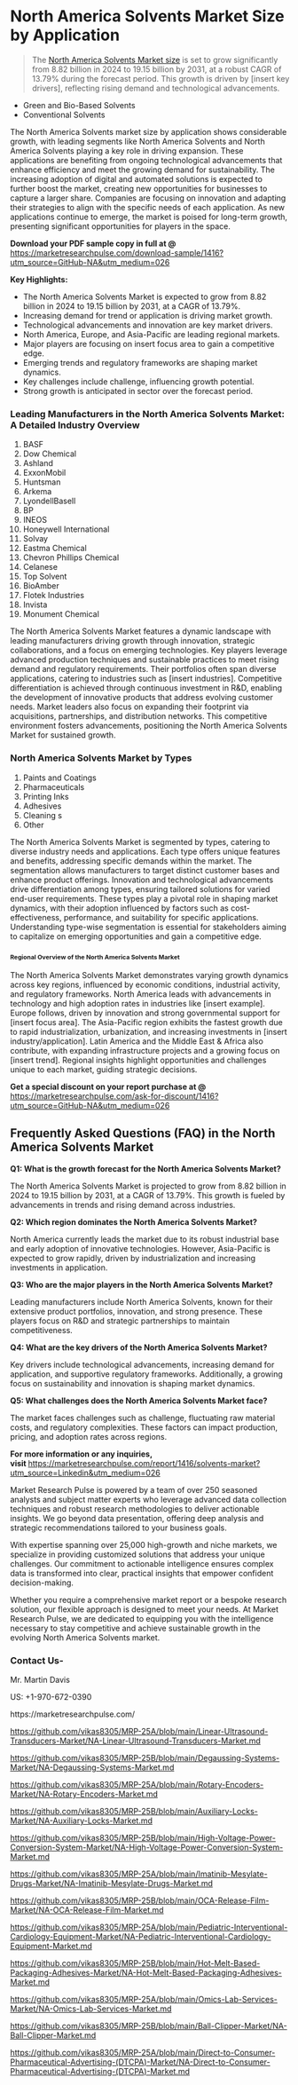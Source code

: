 <h1>North America Solvents Market&nbsp;Size by Application</h1><blockquote><p>The <a href="https://marketresearchpulse.com/download-sample/1416?utm_source=GitHub-NA&amp;utm_medium=026">North America Solvents Market size</a> is set to grow significantly from 8.82 billion in 2024 to 19.15 billion by 2031, at a robust CAGR of 13.79% during the forecast period. This growth is driven by [insert key drivers], reflecting rising demand and technological advancements.</p></blockquote><ul><li>Green and Bio-Based Solvents <li> Conventional Solvents</li></ul><p>The North America Solvents market size by application shows considerable growth, with leading segments like North America Solvents and North America Solvents playing a key role in driving expansion. These applications are benefiting from ongoing technological advancements that enhance efficiency and meet the growing demand for sustainability. The increasing adoption of digital and automated solutions is expected to further boost the market, creating new opportunities for businesses to capture a larger share. Companies are focusing on innovation and adapting their strategies to align with the specific needs of each application. As new applications continue to emerge, the market is poised for long-term growth, presenting significant opportunities for players in the space.</p><p><strong>Download your PDF sample copy in full at @ </strong><a href="https://marketresearchpulse.com/download-sample/1416?utm_source=GitHub-NA&amp;utm_medium=026">https://marketresearchpulse.com/download-sample/1416?utm_source=GitHub-NA&amp;utm_medium=026</a></p><p><strong>Key Highlights: </strong></p><ul><li>The North America Solvents Market is expected to grow from 8.82 billion in 2024 to 19.15 billion by 2031, at a CAGR of 13.79%.</li><li>Increasing demand for trend or application is driving market growth.</li><li>Technological advancements and innovation are key market drivers.</li><li>North America, Europe, and Asia-Pacific are leading regional markets.</li><li>Major players are focusing on insert focus area to gain a competitive edge.</li><li>Emerging trends and regulatory frameworks are shaping market dynamics.</li><li>Key challenges include challenge, influencing growth potential.</li><li>Strong growth is anticipated in sector over the forecast period.</li></ul><h3>Leading Manufacturers in the North America Solvents Market: A Detailed Industry Overview</h3><ol><li>BASF</li><li>Dow Chemical</li><li>Ashland</li><li>ExxonMobil</li><li>Huntsman</li><li>Arkema</li><li>LyondellBasell</li><li>BP</li><li>INEOS</li><li>Honeywell International</li><li>Solvay</li><li>Eastma Chemical</li><li>Chevron Phillips Chemical</li><li>Celanese</li><li>Top Solvent</li><li>BioAmber</li><li>Flotek Industries</li><li>Invista</li><li>Monument Chemical</li></ol><div class="flex max-w-full flex-col flex-grow"><div class="min-h-8 text-message flex w-full flex-col items-end gap-2 whitespace-normal break-words [.text-message+&amp;]:mt-5" dir="auto" data-message-author-role="assistant" data-message-id="fd8432e4-4910-450d-b182-61b7bfb0a01f" data-message-model-slug="gpt-4o"><div class="flex w-full flex-col gap-1 empty:hidden first:pt-[3px]"><div class="markdown prose w-full break-words dark:prose-invert light"><p>The North America Solvents Market features a dynamic landscape with leading manufacturers driving growth through innovation, strategic collaborations, and a focus on emerging technologies. Key players leverage advanced production techniques and sustainable practices to meet rising demand and regulatory requirements. Their portfolios often span diverse applications, catering to industries such as [insert industries]. Competitive differentiation is achieved through continuous investment in R&amp;D, enabling the development of innovative products that address evolving customer needs. Market leaders also focus on expanding their footprint via acquisitions, partnerships, and distribution networks. This competitive environment fosters advancements, positioning the North America Solvents Market for sustained growth.</p></div></div></div></div><h3>North America Solvents Market by Types</h3><ol><li>Paints and Coatings <li> Pharmaceuticals <li> Printing Inks <li> Adhesives <li> Cleaning s <li> Other</li></ol><div class="flex max-w-full flex-col flex-grow"><div class="min-h-8 text-message flex w-full flex-col items-end gap-2 whitespace-normal break-words [.text-message+&amp;]:mt-5" dir="auto" data-message-author-role="assistant" data-message-id="084470be-0bb7-4664-bddf-5156b4f41249" data-message-model-slug="gpt-4o-mini"><div class="flex w-full flex-col gap-1 empty:hidden first:pt-[3px]"><div class="markdown prose w-full break-words dark:prose-invert light"><p>The North America Solvents Market is segmented by types, catering to diverse industry needs and applications. Each type offers unique features and benefits, addressing specific demands within the market. The segmentation allows manufacturers to target distinct customer bases and enhance product offerings. Innovation and technological advancements drive differentiation among types, ensuring tailored solutions for varied end-user requirements. These types play a pivotal role in shaping market dynamics, with their adoption influenced by factors such as cost-effectiveness, performance, and suitability for specific applications. Understanding type-wise segmentation is essential for stakeholders aiming to capitalize on emerging opportunities and gain a competitive edge.</p></div></div></div></div><h3><span style="font-size: 11px;">Regional Overview of the North America Solvents Market</span></h3><div class="flex max-w-full flex-col flex-grow"><div class="min-h-8 text-message flex w-full flex-col items-end gap-2 whitespace-normal break-words [.text-message+&amp;]:mt-5" dir="auto" data-message-author-role="assistant" data-message-id="e9038762-ce64-4e30-91c9-9bd413514231" data-message-model-slug="gpt-4o-mini"><div class="flex w-full flex-col gap-1 empty:hidden first:pt-[3px]"><div class="markdown prose w-full break-words dark:prose-invert light"><p>The North America Solvents Market demonstrates varying growth dynamics across key regions, influenced by economic conditions, industrial activity, and regulatory frameworks. North America leads with advancements in technology and high adoption rates in industries like [insert example]. Europe follows, driven by innovation and strong governmental support for [insert focus area]. The Asia-Pacific region exhibits the fastest growth due to rapid industrialization, urbanization, and increasing investments in [insert industry/application]. Latin America and the Middle East &amp; Africa also contribute, with expanding infrastructure projects and a growing focus on [insert trend]. Regional insights highlight opportunities and challenges unique to each market, guiding strategic decisions.</p></div></div></div></div><p><strong>Get a special discount on your report purchase at @ </strong><a href="https://marketresearchpulse.com/ask-for-discount/1416?utm_source=GitHub-NA&amp;utm_medium=026">https://marketresearchpulse.com/ask-for-discount/1416?utm_source=GitHub-NA&amp;utm_medium=026</a></p><h2>Frequently Asked Questions (FAQ) in the North America Solvents Market</h2><p><strong>Q1: What is the growth forecast for the North America Solvents Market?</strong></p><p>The North America Solvents Market is projected to grow from 8.82 billion in 2024 to 19.15 billion by 2031, at a CAGR of 13.79%. This growth is fueled by advancements in trends and rising demand across industries.</p><p><strong>Q2: Which region dominates the North America Solvents Market?</strong></p><p>North America currently leads the market due to its robust industrial base and early adoption of innovative technologies. However, Asia-Pacific is expected to grow rapidly, driven by industrialization and increasing investments in application.</p><p><strong>Q3: Who are the major players in the North America Solvents Market?</strong></p><p>Leading manufacturers include North America Solvents, known for their extensive product portfolios, innovation, and strong presence. These players focus on R&amp;D and strategic partnerships to maintain competitiveness.</p><p><strong>Q4: What are the key drivers of the North America Solvents Market?</strong></p><p>Key drivers include technological advancements, increasing demand for application, and supportive regulatory frameworks. Additionally, a growing focus on sustainability and innovation is shaping market dynamics.</p><p><strong>Q5: What challenges does the North America Solvents Market face?</strong></p><p>The market faces challenges such as challenge, fluctuating raw material costs, and regulatory complexities. These factors can impact production, pricing, and adoption rates across regions.</p><p><strong>For more information or any inquiries, visit&nbsp;</strong><a href="https://marketresearchpulse.com/report/1416/solvents-market?utm_source=Linkedin&utm_medium=026">https://marketresearchpulse.com/report/1416/solvents-market?utm_source=Linkedin&utm_medium=026</a></p><p>Market Research Pulse is powered by a team of over 250 seasoned analysts and subject matter experts who leverage advanced data collection techniques and robust research methodologies to deliver actionable insights. We go beyond data presentation, offering deep analysis and strategic recommendations tailored to your business goals.</p><p>With expertise spanning over 25,000 high-growth and niche markets, we specialize in providing customized solutions that address your unique challenges. Our commitment to actionable intelligence ensures complex data is transformed into clear, practical insights that empower confident decision-making.</p><p>Whether you require a comprehensive market report or a bespoke research solution, our flexible approach is designed to meet your needs. At Market Research Pulse, we are dedicated to equipping you with the intelligence necessary to stay competitive and achieve sustainable growth in the evolving North America Solvents market.</p><h3><strong>Contact Us-</strong></h3><p>Mr. Martin Davis</p><p>US: +1-970-672-0390</p><p>https://marketresearchpulse.com/</p><p><a href="https://github.com/vikas8305/MRP-25A/blob/main/Linear-Ultrasound-Transducers-Market/NA-Linear-Ultrasound-Transducers-Market.md">https://github.com/vikas8305/MRP-25A/blob/main/Linear-Ultrasound-Transducers-Market/NA-Linear-Ultrasound-Transducers-Market.md</a></p><p><a href="https://github.com/vikas8305/MRP-25B/blob/main/Degaussing-Systems-Market/NA-Degaussing-Systems-Market.md">https://github.com/vikas8305/MRP-25B/blob/main/Degaussing-Systems-Market/NA-Degaussing-Systems-Market.md</a></p><p><a href="https://github.com/vikas8305/MRP-25A/blob/main/Rotary-Encoders-Market/NA-Rotary-Encoders-Market.md">https://github.com/vikas8305/MRP-25A/blob/main/Rotary-Encoders-Market/NA-Rotary-Encoders-Market.md</a></p><p><a href="https://github.com/vikas8305/MRP-25B/blob/main/Auxiliary-Locks-Market/NA-Auxiliary-Locks-Market.md">https://github.com/vikas8305/MRP-25B/blob/main/Auxiliary-Locks-Market/NA-Auxiliary-Locks-Market.md</a></p><p><a href="https://github.com/vikas8305/MRP-25B/blob/main/High-Voltage-Power-Conversion-System-Market/NA-High-Voltage-Power-Conversion-System-Market.md">https://github.com/vikas8305/MRP-25B/blob/main/High-Voltage-Power-Conversion-System-Market/NA-High-Voltage-Power-Conversion-System-Market.md</a></p><p><a href="https://github.com/vikas8305/MRP-25A/blob/main/Imatinib-Mesylate-Drugs-Market/NA-Imatinib-Mesylate-Drugs-Market.md">https://github.com/vikas8305/MRP-25A/blob/main/Imatinib-Mesylate-Drugs-Market/NA-Imatinib-Mesylate-Drugs-Market.md</a></p><p><a href="https://github.com/vikas8305/MRP-25B/blob/main/OCA-Release-Film-Market/NA-OCA-Release-Film-Market.md">https://github.com/vikas8305/MRP-25B/blob/main/OCA-Release-Film-Market/NA-OCA-Release-Film-Market.md</a></p><p><a href="https://github.com/vikas8305/MRP-25A/blob/main/Pediatric-Interventional-Cardiology-Equipment-Market/NA-Pediatric-Interventional-Cardiology-Equipment-Market.md">https://github.com/vikas8305/MRP-25A/blob/main/Pediatric-Interventional-Cardiology-Equipment-Market/NA-Pediatric-Interventional-Cardiology-Equipment-Market.md</a></p><p><a href="https://github.com/vikas8305/MRP-25B/blob/main/Hot-Melt-Based-Packaging-Adhesives-Market/NA-Hot-Melt-Based-Packaging-Adhesives-Market.md">https://github.com/vikas8305/MRP-25B/blob/main/Hot-Melt-Based-Packaging-Adhesives-Market/NA-Hot-Melt-Based-Packaging-Adhesives-Market.md</a></p><p><a href="https://github.com/vikas8305/MRP-25A/blob/main/Omics-Lab-Services-Market/NA-Omics-Lab-Services-Market.md">https://github.com/vikas8305/MRP-25A/blob/main/Omics-Lab-Services-Market/NA-Omics-Lab-Services-Market.md</a></p><p><a href="https://github.com/vikas8305/MRP-25B/blob/main/Ball-Clipper-Market/NA-Ball-Clipper-Market.md">https://github.com/vikas8305/MRP-25B/blob/main/Ball-Clipper-Market/NA-Ball-Clipper-Market.md</a></p><p><a href="https://github.com/vikas8305/MRP-25A/blob/main/Direct-to-Consumer-Pharmaceutical-Advertising-(DTCPA)-Market/NA-Direct-to-Consumer-Pharmaceutical-Advertising-(DTCPA)-Market.md">https://github.com/vikas8305/MRP-25A/blob/main/Direct-to-Consumer-Pharmaceutical-Advertising-(DTCPA)-Market/NA-Direct-to-Consumer-Pharmaceutical-Advertising-(DTCPA)-Market.md</a></p>
